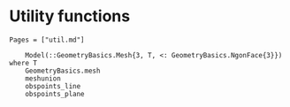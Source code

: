 # Utility functions

```@index
Pages = ["util.md"]
```

```@docs
    Model(::GeometryBasics.Mesh{3, T, <: GeometryBasics.NgonFace{3}}) where T
    GeometryBasics.mesh
    meshunion
    obspoints_line
    obspoints_plane
```
